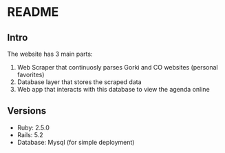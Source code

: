 # README

## Intro
The website has 3 main parts:
1. Web Scraper that continuosly parses Gorki and CO websites (personal favorites)
2. Database layer that stores the scraped data
3. Web app that interacts with this database to view the agenda online

## Versions
* Ruby: 2.5.0
* Rails: 5.2
* Database: Mysql (for simple deployment)
